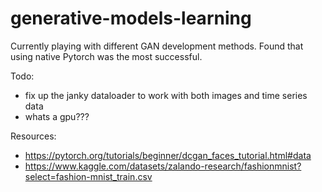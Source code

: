# generative-models-learning

Currently playing with different GAN development methods. Found that using native Pytorch was the most successful.

Todo:
- fix up the janky dataloader to work with both images and time series data
- whats a gpu???

Resources:
- https://pytorch.org/tutorials/beginner/dcgan_faces_tutorial.html#data
- https://www.kaggle.com/datasets/zalando-research/fashionmnist?select=fashion-mnist_train.csv
